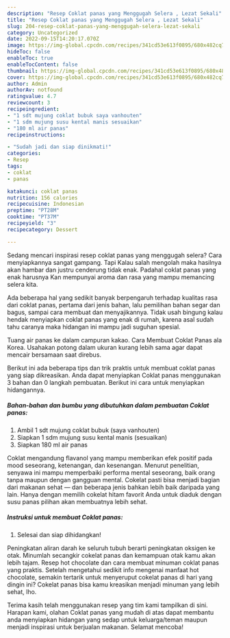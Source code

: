 ```yaml
---
description: "Resep Coklat panas yang Menggugah Selera , Lezat Sekali"
title: "Resep Coklat panas yang Menggugah Selera , Lezat Sekali"
slug: 204-resep-coklat-panas-yang-menggugah-selera-lezat-sekali
category: Uncategorized
date: 2022-09-15T14:20:17.070Z
image: https://img-global.cpcdn.com/recipes/341cd53e613f0895/680x482cq70/coklat-panas-foto-resep-utama.jpg
hideToc: false
enableToc: true
enableTocContent: false
thumbnail: https://img-global.cpcdn.com/recipes/341cd53e613f0895/680x482cq70/coklat-panas-foto-resep-utama.jpg
cover: https://img-global.cpcdn.com/recipes/341cd53e613f0895/680x482cq70/coklat-panas-foto-resep-utama.jpg
author: Admin
authorAv: notfound
ratingvalue: 4.7
reviewcount: 3
recipeingredient:
- "1 sdt mujung coklat bubuk saya vanhouten"
- "1 sdm mujung susu kental manis sesuaikan"
- "180 ml air panas"
recipeinstructions:

- "Sudah jadi dan siap dinikmati!"
categories:
- Resep
tags:
- coklat
- panas

katakunci: coklat panas 
nutrition: 156 calories
recipecuisine: Indonesian
preptime: "PT28M"
cooktime: "PT37M"
recipeyield: "3"
recipecategory: Dessert

---
```



Sedang mencari inspirasi resep coklat panas yang menggugah selera? Cara menyiapkannya sangat gampang. Tapi Kalau salah mengolah maka hasilnya akan hambar dan justru cenderung tidak enak. Padahal coklat panas yang enak harusnya Kan mempunyai aroma dan rasa yang mampu memancing selera kita.


Ada beberapa hal yang sedikit banyak berpengaruh terhadap kualitas rasa dari coklat panas, pertama dari jenis bahan, lalu pemilihan bahan segar dan bagus, sampai cara membuat dan menyajikannya. Tidak usah bingung kalau hendak menyiapkan coklat panas yang enak di rumah, karena asal sudah tahu caranya maka hidangan ini mampu jadi suguhan spesial.

Tuang air panas ke dalam campuran kakao. Cara Membuat Coklat Panas ala Korea. Usahakan potong dalam ukuran kurang lebih sama agar dapat mencair bersamaan saat direbus.


Berikut ini ada beberapa tips dan trik praktis untuk membuat coklat panas yang siap dikreasikan. Anda dapat menyiapkan Coklat panas menggunakan 3 bahan dan 0 langkah pembuatan. Berikut ini cara untuk menyiapkan hidangannya.

<!--inarticleads1-->

##### Bahan-bahan dan bumbu yang dibutuhkan dalam pembuatan Coklat panas:

1. Ambil 1 sdt mujung coklat bubuk (saya vanhouten)
1. Siapkan 1 sdm mujung susu kental manis (sesuaikan)
1. Siapkan 180 ml air panas


Coklat mengandung flavanol yang mampu memberikan efek positif pada mood seseorang, ketenangan, dan kesenangan. Menurut penelitian, senyawa ini mampu memperbaiki performa mental seseorang, baik orang tanpa maupun dengan gangguan mental. Cokelat pasti bisa menjadi bagian dari makanan sehat — dan beberapa jenis bahkan lebih baik daripada yang lain. Hanya dengan memilih cokelat hitam favorit Anda untuk diaduk dengan susu panas pilihan akan membuatnya lebih sehat. 

<!--inarticleads2-->

##### Instruksi untuk membuat Coklat panas:


1. Selesai dan siap dihidangkan!

Peningkatan aliran darah ke seluruh tubuh berarti peningkatan oksigen ke otak. Minumlah secangkir cokelat panas dan kemampuan otak kamu akan lebih tajam. Resep hot chocolate dan cara membuat minuman coklat panas yang praktis. Setelah mengetahui sedikit info mengenai manfaat hot chocolate, semakin tertarik untuk menyeruput cokelat panas di hari yang dingin ini? Cokelat panas bisa kamu kreasikan menjadi minuman yang lebih sehat, lho. 

Terima kasih telah menggunakan resep yang tim kami tampilkan di sini. Harapan kami, olahan Coklat panas yang mudah di atas dapat membantu anda menyiapkan hidangan yang sedap untuk keluarga/teman maupun menjadi inspirasi untuk berjualan makanan. Selamat mencoba!
